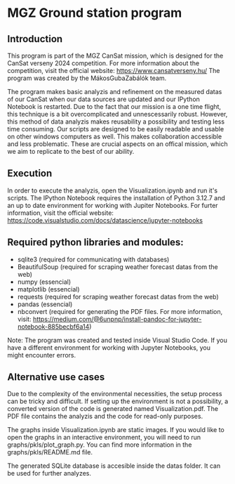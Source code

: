 # MGZ Ground station program

## Introduction
This program is part of the MGZ CanSat mission, which is designed for the CanSat verseny 2024 competition. For more information about the competition, visit the official website: https://www.cansatverseny.hu/
The program was created by the MákosGubaZabálók team.

The program makes basic analyzis and refinement on the measured datas of our CanSat when our data sources are updated and our IPython Notebook is restarted. Due to the fact that our mission is a one time flight, this technique is a bit overcomplicated and unnescessarily robust. However, this method of data analyzis makes reusability a possibility and testing less time consuming. Our scripts are designed to be easily readable and usable on other windows computers as well. This makes collaboration accessible and less problematic. These are crucial aspects on an offical mission, which we aim to replicate to the best of our ability.

## Execution
In order to execute the analyzis, open the Visualization.ipynb and run it's scripts. The IPython Notebook requires the installation of Python 3.12.7 and an up to date environment for working with Jupiter Notebooks. For furter information, visit the official website: https://code.visualstudio.com/docs/datascience/jupyter-notebooks

## Required python libraries and modules:
- sqlite3 (required for communicating with databases)
- BeautifulSoup (required for scraping weather forecast datas from the web)
- numpy (essencial)
- matplotlib (essencial)
- requests (required for scraping weather forecast datas from the web)
- pandas (essencial)
- nbconvert (required for generating the PDF files. For more information, visit: https://medium.com/@6unpnp/install-pandoc-for-jupyter-notebook-885becbf6a14)

Note: The program was created and tested inside Visual Studio Code. If you have a different environment for working with Jupyter Notebooks, you might encounter errors.

## Alternative use cases
Due to the complexity of the environmental necessities, the setup process can be tricky and difficult. If setting up the environment is not a possibility, a converted version of the code is generated named Visualization.pdf. The PDF file contains the analyzis and the code for read-only purposes.

The graphs inside Visualization.ipynb are static images. If you would like to open the graphs in an interactive environment, you will need to run graphs/pkls/plot_graph.py. You can find more information in the graphs/pkls/README.md file.

The generated SQLite database is accesible inside the datas folder. It can be used for further analyzes.